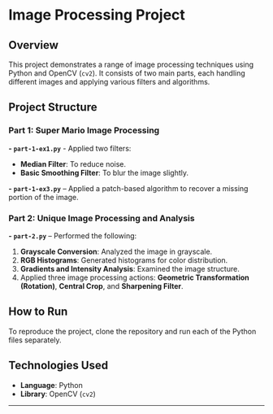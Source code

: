 # Image Processing Project

## Overview

This project demonstrates a range of image processing techniques using Python and OpenCV (`cv2`). It consists of two main parts, each handling different images and applying various filters and algorithms.

## Project Structure

### Part 1: Super Mario Image Processing

**- `part-1-ex1.py`** - Applied two filters:
  - **Median Filter**: To reduce noise.
  - **Basic Smoothing Filter**: To blur the image slightly.

**- `part-1-ex3.py`** – Applied a patch-based algorithm to recover a missing portion of the image.


### Part 2: Unique Image Processing and Analysis
**- `part-2.py`** – Performed the following:
  1. **Grayscale Conversion**: Analyzed the image in grayscale.
  2. **RGB Histograms**: Generated histograms for color distribution.
  3. **Gradients and Intensity Analysis**: Examined the image structure.
  4. Applied three image processing actions: **Geometric Transformation (Rotation)**, **Central Crop**, and **Sharpening Filter**.

## How to Run

To reproduce the project, clone the repository and run each of the Python files separately.

## Technologies Used
- **Language**: Python
- **Library**: OpenCV (`cv2`)

---

